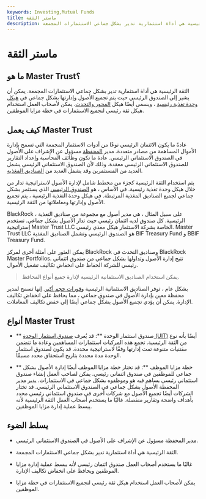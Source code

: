 ```yaml
---
keywords: Investing,Mutual Funds
title: ماستر الثقة
description: الثقة الرئيسية هي أداة استثمارية تدير بشكل جماعي الاستثمارات المجمعة.
---
```


# ماستر الثقة
## ما هو Master Trust؟

الثقة الرئيسية هي أداة استثمارية تدير بشكل جماعي الاستثمارات المجمعة. يمكن أن يشير إلى الصندوق الرئيسي حيث يتم تجميع الأصول وإدارتها بشكل جماعي في [هيكل وحدة تغذية رئيسية](/master-feeder-fund) ، ويسمى أيضًا هيكل [المحور والتحدث](/hub_and_spoke_structure). يمكن لأصحاب العمل استخدام هيكل ثقة رئيسي لتجميع الاستثمارات في خطة مزايا الموظفين.

## كيف يعمل Master Trust

عادةً ما يكون الائتمان الرئيسي نوعًا من أدوات الاستثمار المجمعة التي تسمح بإدارة الأموال المساهمة من مصادر متعددة. مدير [المحفظة](/portfoliomanager) مسؤول عن الإشراف على الأصول في الصندوق الاستئماني الرئيسي. عادة ما تكون وظائف المحاسبة وإعداد التقارير للصندوق الاستئماني الرئيسي معقدة. وذلك لأن الصندوق الاستئماني الرئيسي يشمل العديد من المستثمرين وقد يشمل العديد من [الصناديق المغذية](/feederfund).

يتم استخدام الثقة الرئيسية كجزء من مخطط شامل لإدارة الأصول لاستراتيجية تدار من خلال هيكل وحدة تغذية رئيسية. في الأساس ، هو [الصندوق الرئيسي](/masterfund) الذي يستثمر بشكل جماعي لجميع الصناديق المغذية المرتبطة. في هيكل وحدة التغذية الرئيسية ، يتم تجميع الأصول وإدارتها ومعاملاتها من الثقة الرئيسية.

BlackRock ، على سبيل المثال ، هي مدير أصول مع مجموعة من صناديق التغذية الرئيسية. كل صندوق لديه ائتمان رئيسي حيث تدار الأصول بشكل جماعي. تستخدم إستراتيجية Master Trust LLC الخاصة بشركة الاستثمار هيكل مغذي رئيسي. Master Trust LLC هو الصندوق الرئيسي وتشمل الصناديق المغذية BIF Treasury Fund و BBIF Treasury Fund.

يمكن العثور على أمثلة أخرى لمركز BlackRock وصناديق التحدث في BlackRock Master Portfolios. تتيح إدارة الأصول وتداولها بشكل جماعي من صندوق ائتماني رئيسي للشركة الحفاظ على انخفاض تكاليف تشغيل الأموال.

> يمكن استخدام الصناديق الاستئمانية الرئيسية لإدارة جميع أنواع المحافظ.

>

بشكل عام ، توفر الصناديق الاستئمانية الرئيسية [وفورات حجم أكبر](/economiesofscale). إنها تسمح لمدير محفظة معين بإدارة الأصول في صندوق جماعي ، مما يحافظ على انخفاض تكاليف الإدارة. يمكن أن يؤدي تجميع الأصول بشكل جماعي أيضًا إلى خفض تكاليف المعاملات.

## أنواع Master Trust

- ** صندوق استثمار الوحدة **: قد يُعرف [صندوق استثمار الوحدة (UIT)](/uit) أيضًا بأنه نوع من الثقة الرئيسية. تجمع هذه المركبات استثمارات المساهمين وعادة ما تتضمن مقتنيات متنوعة تمت إدارتها وفقًا لاستراتيجية محددة. قد يكون لصندوق استثمار الوحدة مدة محددة بتاريخ استحقاق محدد مسبقًا.

- ** خطة مزايا الموظف **: قد تختار خطة مزايا الموظف أيضًا إدارة الأصول بشكل جماعي للموظفين في صندوق ائتماني رئيسي. يمكن لصاحب العمل إنشاء صندوق استئماني رئيسي يساهم فيه هو وموظفوه بشكل جماعي في الاستثمارات. يدير مدير المحفظة الأصول بشكل جماعي في الصندوق الاستئماني الرئيسي. قد تختار الشركات أيضًا تجميع الأصول مع شركات أخرى في صندوق استئماني رئيسي محدد بأهداف واضحة وتقارير منفصلة. غالبًا ما يستخدم أصحاب العمل الثقة الرئيسية لأنه يبسط عملية إدارة مزايا الموظفين.

## يسلط الضوء

- مدير المحفظة مسؤول عن الإشراف على الأصول في الصندوق الاستئماني الرئيسي.

- الثقة الرئيسية هي أداة استثمارية تدير بشكل جماعي الاستثمارات المجمعة.

- غالبًا ما يستخدم أصحاب العمل صندوق ائتمان رئيسي لأنه يبسط عملية إدارة مزايا الموظفين ويحافظ على انخفاض تكاليف الإدارة.

- يمكن لأصحاب العمل استخدام هيكل ثقة رئيسي لتجميع الاستثمارات في خطة مزايا الموظفين.

